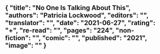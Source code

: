 {
 "title": "No One Is Talking About This",
 "authors": "Patricia Lockwood",
 "editors": "",
 "translator": "",
 "date": "2021-06-27",
 "rating": "+",
 "re-read": "",
 "pages": "224",
 "non-fiction": "",
 "comic": "",
 "published": "2021",
 "image": ""
}
---

